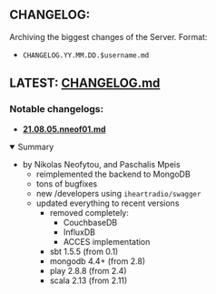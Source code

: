 ## CHANGELOG:

Archiving the biggest changes of the Server.
Format:
- `CHANGELOG.YY.MM.DD.$username.md`

## LATEST: [CHANGELOG.md](../CHANGELOG.md)

### Notable changelogs:

- **[21.08.05.nneof01.md](CHANGELOG.21.08.05.nneof01.md)**
<details open>
<summary>
Summary
</summary>

  - by Nikolas Neofytou, and Paschalis Mpeis
    - reimplemented the backend to MongoDB
    - tons of bugfixes
    - new /developers using `iheartradio/swagger`
    - updated everything to recent versions
      - removed completely:
        - CouchbaseDB 
        - InfluxDB
        - ACCES implementation
      - sbt 1.5.5 (from 0.1)
      - mongodb 4.4+ (from 2.8)
      - play 2.8.8 (from 2.4)
      - scala 2.13 (from 2.11)
</details>
